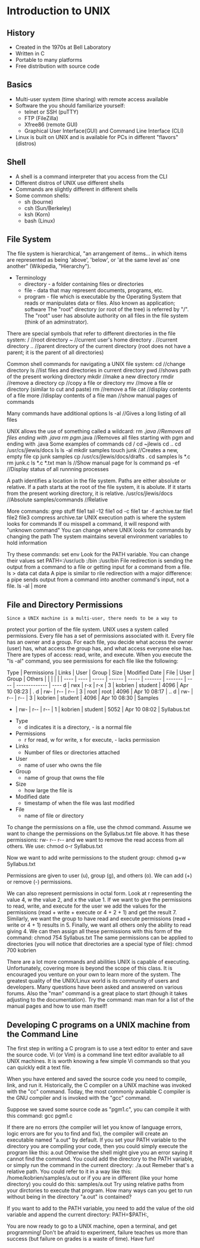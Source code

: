 # Introduction to UNIX

## History
* Created in the 1970s at Bell Laboratory
* Written in C
* Portable to many platforms
* Free distribution with source code

## Basics
* Multi-user system (time sharing) with remote access available
* Software the you should familiarize yourself:
	* telnet or SSH (puTTY)
	* FTP (FileZilla)
	* Xfree86 (remote GUI)
	* Graphical User Interface(GUI) and Command Line Interface (CLI)
* Linux is built on UNIX and is available for PCs in different "flavors" (distros)

## Shell
* A shell is a command interpreter that you access from the CLI
* Different distros of UNIX use different shells
* Commands are slightly different in different shells
* Some common shells:
	* sh (bourne)
	* csh (Sun/Berkeley)
	* ksh (Korn)
	* bash (Linux)

## File System
The file system is hierarchical, "an arrangement of items... in which 
items are represented as being 'above', 'below', or 'at the same level as' one 
another" (Wikipedia, "Hierarchy").

* Terminology
	* directory - a folder containing files or directories
	* file - data that may represent documents, programs, etc.
	* program - file which is executable by the Operating System that reads or manipulates data or files. Also known as application; software
The "root" directory (or root of the tree) is referred by "/". The 
"root" user has absolute authority on all files in the file system (think of an
adminstrator).

There are special symbols that refer to different directories in the 
file system:
	/  	//root directory
	~  	//current user's home directory
	.  	//current directory
	.. 	//parent directory of the current directory (root does not have a parent; it is the parent of all directories)

Common shell commands for navigating a UNIX file system:
	cd 	//change directory
	ls 	//list files and directories in current directory
	pwd 	//shows path of the present working directory
	mkdir 	//make a new directory
	rmdir 	//remove a directory
	cp 	//copy a file or directory
	mv 	//move a file or directory (similar to cut and paste)
	rm 	//remove a file
	cat 	//display contents of a file
	more 	//display contents of a file
	man 	//show manual pages of commands

Many commands have additional options
	ls -al //Gives a long listing of all files

UNIX allows the use of something called a wildcard:
	rm *.java 	//Removes all files ending with .java
	rm pgm*.java 	//Removes all files starting with pgm and ending with .java
Some examples of commands
	cd /
	cd ~jlewis
	cd ..
	cd /usr/cs/jlewis/docs
	ls
	ls -al
	mkdir samples
	touch junk	//Creates a new, empty file
	cp junk samples
	cp /usr/cs/jlewis/docs/drafts .
	cd samples
	ls *.c
	rm junk.c
	ls *.c *.txt
	man ls		//Show manual page for ls command
	ps -ef		//Display status of all runnning processes
	
A path identifies a location in the file system. Paths are either 
absolute or relative. If a path starts at the root of the file system, it is 
abolute. If it starts from the present working directory, it is relative.
	/usr/cs/jlewis/docs	//Absolute
	samples/commands	//Relative
	
More commands:
	grep stuff file1
	tail -12 file1
	od -c file1
	tar -f archive.tar file1 file2 file3
	compress archive.tar
UNIX execution path is where the system looks for commands
If ou misspell a command, it will respond with "unknown command"
You can change where UNIX looks for commands by changing the path
The system maintains several environment variables to hold information

Try these commands:
	set
	env
Look for the PATH variable. You can change their values
	set PATH=:/usr/ucb :/bin :/usr/bin
File redirection is sending the output from a command to a file or 
getting input for a command from a file.
	ls > data
	cat data
A pipe is similar to rile redirection with a major difference: a pipe 
sends output from a command into another command's input, not a file.
	ls -al | more

## File and Directory Permissions
	Since a UNIX machine is a multi-user, there needs to be a way to 
protect your portion of the file system. UNIX uses a system called permissions.
Every file has a set of permissions associated with it. Every file has an owner 
and a group. For each file, you decide what access the owner (user) has, what 
access the group has, and what access everyone else has. There are types of 
access: read, write, and execute. When you execute the "ls -al" command, you 
see permissions for each file like the following:

Type | Permissions           | Links | User    | Group   | Size | Modified Date | File
     | User | Group | Others |       |         |         |      |               |
---- | ---- | ----- | ------ | ----- | ------- | ------- | ---- | ------------- | ----
d    | rwx  | r-x   | r-x    |  3    | kobrien | student | 4096 | Apr 10 08:23  | .
d    | rw-  | r--   | r--    |  3    | root    | root    | 4096 | Apr 10 08:17  | ..
d    | rw-  | r--   | r--    |  3    | kobrien | student | 4096 | Apr 10 08:30  | Samples
-    | rw-  | r--   | r--    |  1    | kobrien | student | 5052 | Apr 10 08:02  | Syllabus.txt

* Type
	* d indicates it is a directory, - is a normal file
* Permissions
	* r for read, w for write, x for execute, - lacks permission
* Links
	* Number of files or directories attached
* User
	* name of user who owns the file
* Group
	* name of group that owns the file
* Size
	* how large the file is
* Modified date
	* timestamp of when the file was last modified
* File
	* name of file or directory

To change the permissions on a file, use the chmod command. Assume we 
want to change the permissions on the Syllabus.txt file above. It has these 
permissions: rw- r-- r-- and we want to remove the read access from all others.
We use:
	chmod o-r Syllabus.txt

Now we want to add write permissions to the student group:
	chmod g+w Syllabus.txt
	
Permissions are given to user (u), group (g), and others (o). We can add
(+) or remove (-) permissions.

We can also represent permissions in octal form. Look at r representing
the value 4, w the value 2, and x the value 1. If we want to give the 
permissions to read, write, and execute for the user we add the values for the 
permissions (read + write + execute or 4 + 2 + 1) and get the result 7. 
Similarly, we want the group to have read and execute permissions (read + write
or 4 + 1) results in 5. Finally, we want all others only the ability to read 
giving 4. We can then assign all these permissions with this form of the 
command:
	chmod 754 Syllabus.txt
The same permissions can be applied to directories (you will notice 
that directories are a special type of file):
	chmod 700 kobrien

There are a lot more commands and abilities UNIX is capable of 
executing. Unfortunately, covering more is beyond the scope of this class. It 
is encouraged you venture on your own to learn more of the system. The 
greatest quality of the UNIX/Linux world is its community of users and 
developers. Many questions have been asked and answered on various forums. 
Also the "man" command is a great place to start (though it takes adjusting to 
the documentation). Try the command:
	man man
for a list of the manual pages and how to use man itself!

## Developing C programs on a UNIX machine from the Command Line
The first step in writing a C program is to use a text editor to enter
and save the source code. Vi (or Vim) is a command line text editor available 
to all UNIX machines. It is worth knowing a few simple Vi commands so that you 
can quickly edit a text file.

When you have entered and saved the source code you need to compile, 
link, and run it. Historically, the C compiler on a UNIX machine was invoked 
with the "cc" command. Today, the most commonly available C compiler is the GNU
compiler and is invoked with the "gcc" command.

Suppose we saved some source code as "pgm1.c", you can compile it with
this command:
	gcc pgm1.c

If there are no errors (the compiler will let you know of language errors, 
logic errors are for you to find and fix), the compiler will create an 
executable named "a.out" by default.
If you set your PATH variable to the directory you are compiling your
code, then you could simply execute the program like this:
	a.out
Otherwise the shell might give you an error saying it cannot find the command.
You could add the directory to the PATH variable, or simply run the command in 
the current directory:
	./a.out
Remeber that's a relative path. You could refer to it in a way like this:
	/home/kobrien/samples/a.out
or if you are in different (like your home directory) you could do this:
	samples/a.out
Try using relative paths from your dirctories to execute that program. How many
ways can you get to run without being in the directory "a.out" is contained? 

If you want to add to the PATH variable, you need to add the value of the old 
variable and append the current directory:
	PATH=$PATH\:,

You are now ready to go to a UNIX machine, open a terminal, and get 
programming! Don't be afraid to experiment, failure teaches us more than 
success (but failure on grades is a waste of time). Have fun!
